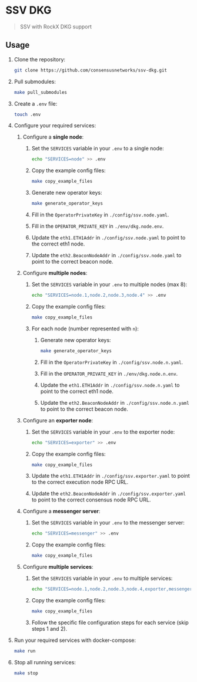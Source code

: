 # SSV DKG

> SSV with RockX DKG support

## Usage

1. Clone the repository:

    ```bash
    git clone https://github.com/consensusnetworks/ssv-dkg.git
    ```

2. Pull submodules:

    ```bash
    make pull_submodules
    ```

3. Create a `.env` file:

    ```bash
    touch .env
    ```

4. Configure your required services:

    1. Configure a **single node**:

        1. Set the `SERVICES` variable in your `.env` to a single node:

            ```bash
            echo "SERVICES=node" >> .env
            ```

        2. Copy the example config files:

            ```bash
            make copy_example_files
            ```

        3. Generate new operator keys:

            ```bash
            make generate_operator_keys
            ```

        4. Fill in the `OperatorPrivateKey` in `./config/ssv.node.yaml`.

        5. Fill in the `OPERATOR_PRIVATE_KEY` in `./env/dkg.node.env`.
  
        6. Update the `eth1.ETH1Addr` in `./config/ssv.node.yaml` to point to the correct eth1 node.

        7. Update the `eth2.BeaconNodeAddr` in `./config/ssv.node.yaml` to point to the correct beacon node.

    2. Configure **multiple nodes**:

        1. Set the `SERVICES` variable in your `.env` to multiple nodes (max 8):

            ```bash
            echo "SERVICES=node.1,node.2,node.3,node.4" >> .env
            ```

        2. Copy the example config files:

            ```bash
            make copy_example_files
            ```

        3. For each node (number represented with `n`):

            1. Generate new operator keys:

               ```bash
               make generate_operator_keys
               ```

            2. Fill in the `OperatorPrivateKey` in `./config/ssv.node.n.yaml`.

            3. Fill in the `OPERATOR_PRIVATE_KEY` in `./env/dkg.node.n.env`.

            4. Update the `eth1.ETH1Addr` in `./config/ssv.node.n.yaml` to point to the correct eth1 node.

            5. Update the `eth2.BeaconNodeAddr` in `./config/ssv.node.n.yaml` to point to the correct beacon node.

    3. Configure an **exporter node**:

        1. Set the `SERVICES` variable in your `.env` to the exporter node:

            ```bash
            echo "SERVICES=exporter" >> .env
            ```

        2. Copy the example config files:

            ```bash
            make copy_example_files
            ```

        3. Update the `eth1.ETH1Addr` in `./config/ssv.exporter.yaml` to point to the correct execution node RPC URL.

        4. Update the `eth2.BeaconNodeAddr` in `./config/ssv.exporter.yaml` to point to the correct consensus node RPC URL.

    4. Configure a **messenger server**:

        1. Set the `SERVICES` variable in your `.env` to the messenger server:

            ```bash
            echo "SERVICES=messenger" >> .env
            ```

        2. Copy the example config files:

            ```bash
            make copy_example_files
            ```

    5. Configure **multiple services**:

        1. Set the `SERVICES` variable in your `.env` to multiple services:

            ```bash
            echo "SERVICES=node.1,node.2,node.3,node.4,exporter,messenger" >> .env
            ```

        2. Copy the example config files:

            ```bash
            make copy_example_files
            ```

        3. Follow the specific file configuration steps for each service (skip steps 1 and 2).

5. Run your required services with docker-compose:

    ```bash
    make run
    ```

6. Stop all running services:

    ```bash
    make stop
    ```
